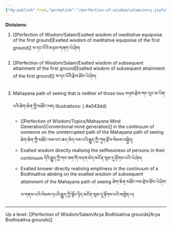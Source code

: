 ```yaml
---
{"dg-publish":true,"permalink":"/perfection-of-wisdom/salam/very-joyful/"}
---
```


**Divisions:**
1. [[Perfection of Wisdom/Salam/Exalted wisdom of meditative equipoise of the first ground\|Exalted wisdom of meditative equipoise of the first ground]] ས་དང་པོའི་མཉམ་གཞག་ཡེ་ཤེས།
2. [[Perfection of Wisdom/Salam/Exalted wisdom of subsequent attainment of the first ground\|Exalted wisdom of subsequent attainment of the first ground]] ས་དང་པོའི་རྗེས་ཐོབ་ཡེ་ཤེས།
3. Mahayana path of seeing that is neither of those two མཉམ་རྗེས་གང་རུང་མ་ཡིན་པའི་ཐེག་ཆེན་གྱི་མཐོང་ལམ།
   Illustrations:
{ #e043dd}

   - [[Perfection of Wisdom/Topics/Mahayana Mind Generation\|Conventional mind generation]] in the continuum of someone on the uninterrupted path of the Mahayana path of seeing
     ཐེག་ཆེན་གྱི་མཐོང་ལམ་བར་ཆད་མེད་ལམ་པའི་རྒྱུད་ཀྱི་ཀུན་རྫོབ་སེམས་བསྐྱེད།
   - Exalted wisdom directly realising the selflessness of persons in their continuum
     དེའི་རྒྱུད་ཀྱི་གང་ཟག་གི་བདག་མེད་མངོན་སུམ་དུ་རྟོགས་པའི་ཡེ་ཤེས།
   - Exalted knower directly realising emptiness in the continuum of a Bodhisattva abiding on the exalted wisdom of subsequent attainment of the Mahayana path of seeing
     ཐེག་ཆེན་མཐོང་ལམ་རྗེས་ཐོབ་ཡེ་ཤེས་ལ་གནས་པའི་སེམས་དཔའི་རྒྱུད་ཀྱི་སྟོང་ཉིད་མངོན་སུམ་དུ་རྟོགས་པའི་མཁྱེན་པ།

---
Up a level: [[Perfection of Wisdom/Salam/Arya Bodhisattva grounds\|Arya Bodhisattva grounds]]